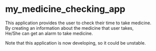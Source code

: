 # my_medicine_checking_app

This application provides the user to check their time to take medicine.  
By creating an information about the medicine that user takes,  
He/She can get an alarm to take medicine.

Note that this application is now developing, so it could be unstable.
